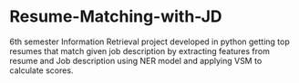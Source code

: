 # Resume-Matching-with-JD
6th semester Information Retrieval project developed in python getting top resumes that match given job description by extracting features from resume and Job description using NER model and applying VSM to calculate scores.
